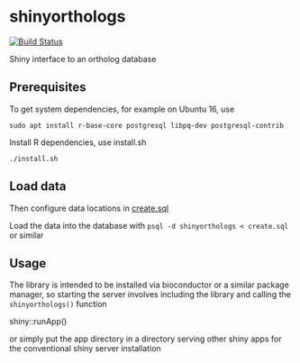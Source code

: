 # shinyorthologs

[![Build Status](https://travis-ci.org/msuefishlab/shinyorthologs.svg?branch=master)](https://travis-ci.org/msuefishlab/shinyorthologs)

Shiny interface to an ortholog database

## Prerequisites

To get system dependencies, for example on Ubuntu 16, use

    sudo apt install r-base-core postgresql libpq-dev postgresql-contrib

Install R dependencies, use install.sh

    ./install.sh


## Load data

Then configure data locations in [create.sql](https://github.com/msuefishlab/shinyorthologs/tree/master/create.sql)

Load the data into the database with `psql -d shinyorthologs < create.sql` or similar


## Usage

The library is intended to be installed via bioconductor or a similar package manager, so starting the server involves including the library and calling the `shinyorthologs()` function

shiny::runApp()

or simply put the app directory in a directory serving other shiny apps for the conventional shiny server installation


